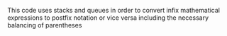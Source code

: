 This code uses stacks and queues in order to convert infix mathematical expressions to postfix notation or vice versa including the necessary balancing of parentheses